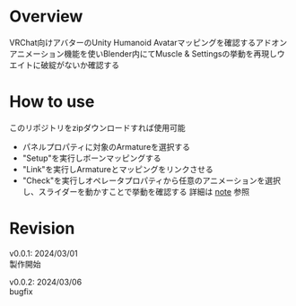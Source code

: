 # Overview
VRChat向けアバターのUnity Humanoid Avatarマッピングを確認するアドオン  
アニメーション機能を使いBlender内にてMuscle & Settingsの挙動を再現しウエイトに破綻がないか確認する  

# How to use
このリポジトリをzipダウンロードすれば使用可能  
- パネルプロパティに対象のArmatureを選択する
- "Setup"を実行しボーンマッピングする
- "Link"を実行しArmatureとマッピングをリンクさせる
- "Check"を実行しオペレータプロパティから任意のアニメーションを選択し、スライダーを動かすことで挙動を確認する
詳細は
[note](https://note.com/preview/n0ad7f3701df1?prev_access_key=6f64f5da1784e2f72c49a438e3e5253d)
参照

# Revision
v0.0.1: 2024/03/01  
製作開始

v0.0.2: 2024/03/06  
bugfix
